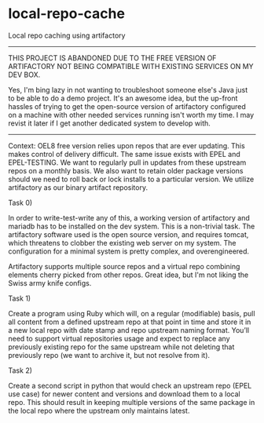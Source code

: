 # local-repo-cache
Local repo caching using artifactory

**********

THIS PROJECT IS ABANDONED DUE TO THE FREE VERSION OF ARTIFACTORY NOT BEING COMPATIBLE WITH EXISTING SERVICES ON MY DEV BOX.

Yes, I'm bing lazy in not wanting to troubleshoot someone else's Java just to be able to do a demo project. It's an awesome idea, but the up-front hassles of trying to get the open-source version of artifactory configured on a machine with other needed services running isn't worth my time. I may revist it later if I get another dedicated system to develop with.

**********

Context:  OEL8 free version relies upon repos that are ever updating.  This makes control of delivery difficult.  The same issue exists with EPEL and EPEL-TESTING.  We want to regularly pull in updates from these upstream repos on a monthly basis.  We also want to retain older package versions should we need to roll back or lock installs to a particular version.  We utilize artifactory as our binary artifact repository.

Task 0)

In order to write-test-write any of this, a working version of artifactory and mariadb has to be installed on the dev system. This is a non-trivial task. The artifactory software used is the open source version, and requires tomcat, which threatens to clobber the existing web server on my system. The configuration for a minimal system is pretty complex, and overengineered.

Artifactory supports multiple source repos and a virtual repo combining elements cherry picked from other repos. Great idea, but I'm not liking the Swiss army knife configs. 

Task 1)

Create a program using Ruby which will, on a regular (modifiable) basis, pull all content from a defined upstream repo at that point in time and store it in a new local repo with date stamp and repo upstream naming format.  You’ll need to support virtual repositories usage and expect to replace any previously existing repo for the same upstream while not deleting that previously repo (we want to archive it, but not resolve from it).

Task 2)

Create a second script in python that would check an upstream repo (EPEL use case) for newer content and versions and download them to a local repo.  This should result in keeping multiple versions of the same package in the local repo where the upstream only maintains latest.
